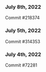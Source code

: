 ### July 8th, 2022

Commit #218374

### July 5th, 2022

Commit #314353


### July 4th, 2022

Commit #72281
